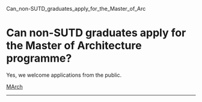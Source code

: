 Can_non-SUTD_graduates_apply_for_the_Master_of_Arc



Can non-SUTD graduates apply for the Master of Architecture programme?
======================================================================

Yes, we welcome applications from the public.

[MArch](https://www.sutd.edu.sg/tag/march/)

---

